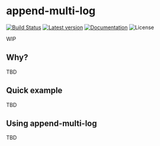 # append-multi-log
[![Build Status](https://secure.travis-ci.org/indutny/append-multi-log.svg)](http://travis-ci.org/indutny/append-multi-log)
[![Latest version](https://img.shields.io/crates/v/append-multi-log.svg)](https://crates.io/crates/append-multi-log)
[![Documentation](https://docs.rs/append-multi-log/badge.svg)](https://docs.rs/append-multi-log)
![License](https://img.shields.io/crates/l/append-multi-log.svg)

WIP

## Why?

TBD

## Quick example

TBD

## Using append-multi-log

TBD

